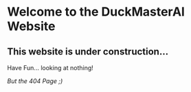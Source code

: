 # Welcome to the DuckMasterAl Website
## This website is under construction...
Have Fun... looking at nothing!

*But the 404 Page ;)*

